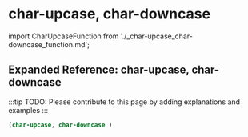 # char-upcase, char-downcase

import CharUpcaseFunction from './_char-upcase_char-downcase_function.md';

<CharUpcaseFunction />

## Expanded Reference: char-upcase, char-downcase

:::tip
TODO: Please contribute to this page by adding explanations and examples
:::

```lisp
(char-upcase, char-downcase )
```
